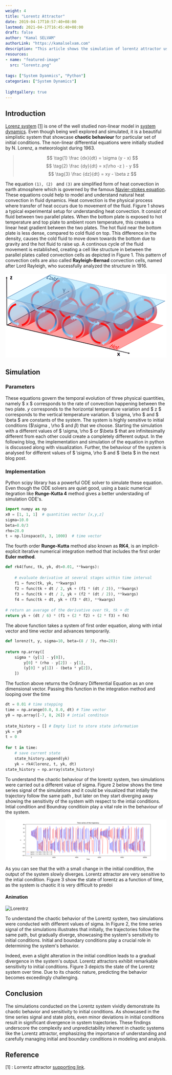 ```yaml
---
weight: 4
title: "Lorentz Attractor"
date: 2019-04-17T10:57:40+08:00
lastmod: 2021-04-17T16:45:40+08:00
draft: false
author: "Kamal SELVAM"
authorLink: "https://kamalselvam.com"
description: "This article shows the simulation of lorentz attractor using python."
resources:
- name: "featured-image"
  src: "lorentz.png"

tags: ["System Dyanmics", "Python"]
categories: ["System Dynamics"]

lightgallery: true
---
```


## Introduction 

[Lorenz system](https://mathworld.wolfram.com/LorenzAttractor.html) [[1]](#1) is one of the well studied non-linear model in [system dynamics](https://en.wikipedia.org/wiki/System_dynamics). Even though being well explored and simulated, it is a beautiful simplistic system that showcase **chaotic behaviour** for particular set of initial conditions. The non-linear differential equations were initially studied by N. Lorenz, a meteorologist during 1963. 

>  $$ \tag{1} \frac {dx}{dt} = \sigma (y - x) $$
>  $$ \tag{2} \frac {dy}{dt} = x(\rho -z ) - y $$ 
>  $$ \tag{3} \frac {dz}{dt} = xy - \beta z $$ 

The equation ```(1), (2) ``` and ```(3)``` are simplified form of heat convection in earth atmosphere which is governed by the famous [Navier-stokes equation](https://en.wikipedia.org/wiki/Navier%E2%80%93Stokes_equations). These equations could help to model and understand natural heat convection in fluid dynamics. Heat convection is the physical process where transfer of heat occurs due to movement of the fluid. Figure 1 shows a typical experimental setup for understanding heat convection. It consist of fluid between two parallel plates. When the bottom plate is exposed to hot temperature and top plate to ambient room temperature, this creates a linear heat gradient between the two plates. The hot fluid near the bottom plate is less dense, compared to cold fluid on top. This difference in the density, causes the cold fluid to move down towards the bottom due to gravity and the hot fluid to raise up. A continous cycle of the fluid movement is established, creating a cell like structure in between the parallel plates called convection cells as depicted in Figure 1. This pattern of convection cells are also called **Rayleigh-Bernad** convection cells, named after Lord Rayleigh, who sucessfully analyzed the structure in 1916.    
&nbsp;
![Lorentrz](rayleigh.png " Figure 1: Rayleigh bernad convection cells between a hot and cold plate that contain fluid inbetween them")

## Simulation 

### Parameters 
These equations govern  the temporal evolution of three physical quantities, namely $ x $ corresponds to the rate of convection happening between the two plate. $y$ corresponds to the horizontal temperature variation and $ z $ corresponds to the vertical temperature variation. $ \sigma, \rho $ and $ \beta $ are constants of the system. The system is highly sensitive to initial conditions ($\sigma , \rho $ and $\beta$) that we choose. Starting the simulation with a different values of $ \sigma, \rho $ or $\beta $ that are infinitesimally different from each other could create a completely different output. In the following blog, the implementation and simulation of the equation in python is discussed along with visualization. Further, the behaviour of the system is analysed for different values of $ \sigma, \rho $ and $ \beta $ in the next blog post.  

### Implementation 


Python scipy library has a powerful ODE solver to simulate these equation. Even though the ODE solvers are quiet good, using a basic numerical itegration like **Runge-Kutta 4** method gives a better understading of simulation ODE's. 

```python 
import numpy as np
x0 = [1, 1, 1]  # quantities vector [x,y,z]
sigma=10.0 
beta=8.0/3 
rho=28.0
t = np.linspace(0, 3, 1000)  # time vector 
```

The fourth order **Runge-Kutta** method also known as **RK4**, is an implicit-explicit iterative numerical integration method that includes the first order **Euler method**.

```python 
def rk4(func, tk, yk, dt=0.01, **kwargs):
    
    # evaluate derivative at several stages within time interval
    f1 = func(tk, yk, **kwargs)
    f2 = func(tk + dt / 2, yk + (f1 * (dt / 2)), **kwargs)
    f3 = func(tk + dt / 2, yk + (f2 * (dt / 2)), **kwargs)
    f4 = func(tk + dt, yk + (f3 * dt), **kwargs)

# return an average of the derivative over tk, tk + dt
return yk + (dt / 6) * (f1 + (2 * f2) + (2 * f3) + f4)
```

The above function takes a system of first order equation, along with intial vector and time vector and advances temporarily. 

```python 
def lorenz(t, y, sigma=10, beta=(8 / 3), rho=28):

return np.array([
    sigma * (y[1] - y[0]),
        y[0] * (rho - y[2]) - y[1],
        (y[0] * y[1]) - (beta * y[2]),
    ])
```
The fuction above returns the Ordinary Differential Equation as an one dimensional vector. Passing this function in the integration method and looping over the time 


```python
dt = 0.01 # time stepping 
time = np.arange(0.0, 8.0, dt) # Time vector 
y0 = np.array([-7, 8, 26]) # intial conditoin 

state_history = [] # Empty list to store state information
yk = y0
t = 0

for t in time:
    # save current state
    state_history.append(yk)
    yk = rk4(lorenz, t, yk, dt)
state_history = np.array(state_history)
```

To understand the chaotic behaviour of the lorentz system, two simulations were carried out a different value of sigma. Figure 2 below shows the time series signal of the simulations and it could be visualized that intially the trajectory follow the same path , but later on they start diverging away showing the sensitivity of the system with respect to the intial conditions. Intial condition and Boundray conditioin play a vital role in the behaviour of the system. 

![Lorentrz](lorentz.png " Figure 2: Evolution of the state as a fuction of time for two different intial conditions")

As you can see that the with a small change in the initial condition, the output of the system slowly diverges. Lorentz attractor are very sensitive to the intial condition. Figure 3 show the state of lorentz as a function of time, as the system is chaotic it is very difficult to predoi

#### Animation
![Lorentrz](Lorenz_system.gif " Figure 3: Lorenz attractor")

To understand the chaotic behavior of the Lorentz system, two simulations were conducted with different values of sigma. In Figure 2, the time series signal of the simulations illustrates that initially, the trajectories follow the same path, but gradually diverge, showcasing the system's sensitivity to initial conditions. Initial and boundary conditions play a crucial role in determining the system's behavior.

Indeed, even a slight alteration in the initial condition leads to a gradual divergence in the system's output. Lorentz attractors exhibit remarkable sensitivity to initial conditions. Figure 3 depicts the state of the Lorentz system over time. Due to its chaotic nature, predicting the behavior becomes exceedingly challenging.

## Conclusion
The simulations conducted on the Lorentz system vividly demonstrate its chaotic behavior and sensitivity to initial conditions. As showcased in the time series signal and state plots, even minor deviations in initial conditions result in significant divergence in system trajectories. These findings underscore the complexity and unpredictability inherent in chaotic systems like the Lorentz attractor, emphasizing the importance of understanding and carefully managing initial and boundary conditions in modeling and analysis. 

## Reference

<a id="1">[1]</a> : Lorrentz attractor [supporting link](https://website.comhttps://en.wikipedia.org/wiki/Lorenz_system).
